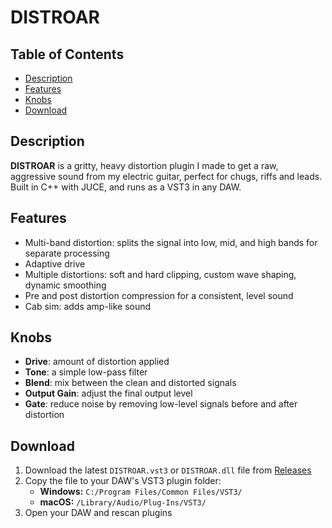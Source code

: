 # DISTROAR

## Table of Contents
- [Description](#description)
- [Features](#features)
- [Knobs](#knobs)
- [Download](#download)

## Description

**DISTROAR** is a gritty, heavy distortion plugin I made to get a raw, aggressive sound from my electric guitar, perfect for chugs, riffs and leads. Built in C++ with JUCE, and runs as a VST3 in any DAW.

## Features
- Multi-band distortion: splits the signal into low, mid, and high bands for separate processing
- Adaptive drive
- Multiple distortions: soft and hard clipping, custom wave shaping, dynamic smoothing
- Pre and post distortion compression for a consistent, level sound
- Cab sim: adds amp-like sound

## Knobs
- **Drive**: amount of distortion applied
- **Tone**: a simple low-pass filter
- **Blend**: mix between the clean and distorted signals
- **Output Gain**: adjust the final output level
- **Gate**: reduce noise by removing low-level signals before and after distortion

## Download
1. Download the latest `DISTROAR.vst3` or `DISTROAR.dll` file from [Releases](https://github.com/melinteflxrin/DISTROAR-Distortion-Plugin/releases)
2. Copy the file to your DAW's VST3 plugin folder:
   - **Windows:** `C:/Program Files/Common Files/VST3/`
   - **macOS:** `/Library/Audio/Plug-Ins/VST3/`
3. Open your DAW and rescan plugins